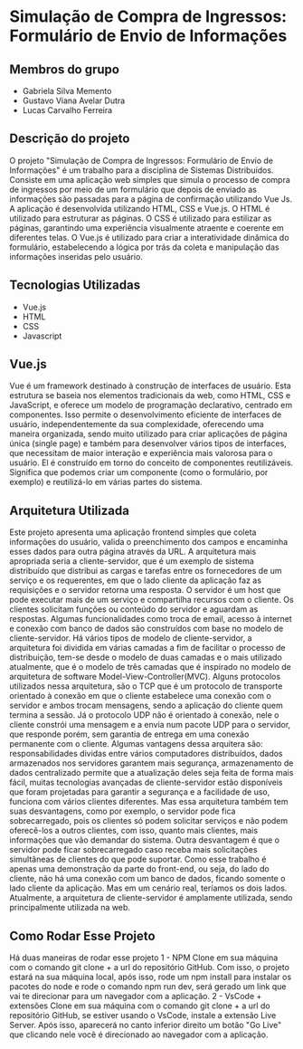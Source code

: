  # Simulação de Compra de Ingressos: Formulário de Envio de Informações
 
## Membros do grupo
- Gabriela Silva Memento
- Gustavo Viana Avelar Dutra
- Lucas Carvalho Ferreira

## Descrição do projeto
  O projeto "Simulação de Compra de Ingressos: Formulário de Envio de Informações" é um trabalho para a disciplina de Sistemas Distribuídos. 
Consiste em uma aplicação web simples que simula o processo de compra de ingressos por meio de um formulário que depois de enviado as informações são passadas para a página de confirmação utilizando Vue Js.
  A aplicação é desenvolvida utilizando HTML, CSS e Vue.js. O HTML é utilizado para estruturar as páginas. O CSS é utilizado para estilizar as páginas, garantindo uma experiência visualmente atraente e coerente em diferentes telas. O Vue.js é utilizado para criar a interatividade dinâmica do formulário, estabelecendo a lógica por trás da coleta e manipulação das informações inseridas pelo usuário.

## Tecnologias Utilizadas
- Vue.js
- HTML
- CSS
- Javascript
  
## Vue.js
Vue é um framework destinado à construção de interfaces de usuário. Esta estrutura se baseia nos elementos tradicionais da web, como HTML, CSS e JavaScript, e oferece um modelo de programação declarativo, centrado em componentes. Isso permite o desenvolvimento eficiente de interfaces de usuário, independentemente da sua complexidade, oferecendo uma maneira organizada, sendo muito utilizado para criar aplicações de página única (single page) e também para desenvolver vários tipos de interfaces, que necessitam de maior interação e experiência mais valorosa para o usuário.
El é construído em torno do conceito de componentes reutilizáveis. Significa que podemos criar um componente (como o formulário, por exemplo) e reutilizá-lo em várias partes do sistema.

  
## Arquitetura Utilizada
Este projeto apresenta uma aplicação frontend simples que coleta informações do usuário, valida o preenchimento dos campos e encaminha esses dados para outra página através da URL. A arquitetura mais apropriada seria a cliente-servidor, que é um exemplo de sistema distribuído que distribui as cargas e tarefas entre os fornecedores de um serviço e os requerentes, em que o lado cliente da aplicação faz as requisições e o servidor retorna uma resposta. O servidor é um host que pode executar mais de um serviço e compartilha recursos com o cliente. Os clientes solicitam funções ou conteúdo do servidor e aguardam as respostas. Algumas funcionalidades como troca de email, acesso à internet e conexão com banco de dados são construídos com base no modelo de cliente-servidor. Há vários tipos de modelo de cliente-servidor, a arquitetura foi dividida em várias camadas a fim de facilitar o processo de distribuição, tem-se desde o modelo de duas camadas e o mais utilizado atualmente, que é o modelo de três camadas que é inspirado no modelo de arquitetura de software Model-View-Controller(MVC). Alguns protocolos utilizados nessa arquitetura, são o TCP que é um protocolo de transporte orientado à conexão em que o cliente estabelece uma conexão com o servidor e ambos trocam mensagens, sendo a aplicação do cliente quem termina a sessão. Já o protocolo UDP não é orientado à conexão, nele o cliente constrói uma mensagem e a envia num pacote UDP para o servidor, que responde porém, sem garantia de entrega em uma conexão permanente com o cliente. Algumas vantagens dessa arquitera são: responsabilidades dividas entre vários computadores distribuídos, dados armazenados nos servidores garantem mais segurança, armazenamento de dados centralizado permite que a atualização deles seja feita de forma mais fácil, muitas tecnologias avançadas de cliente-servidor estão disponíveis que foram projetadas para garantir a segurança e a facilidade de uso, funciona com vários clientes diferentes. Mas essa arquitetura também tem suas desvantagens, como por exemplo, o servidor pode fica sobrecarregado, pois os clientes só podem solicitar serviços e não podem oferecê-los a outros clientes, com isso, quanto mais clientes, mais informações que vão demandar do sistema. Outra desvantagem é que o servidor pode ficar sobrecarregado caso receba mais solicitações simultâneas de clientes do que pode suportar. Como esse trabalho é apenas uma demonstração da parte do front-end, ou seja, do lado do cliente, não há uma conexão com um banco de dados, ficando somente o lado cliente da aplicação. Mas em um cenário real, teríamos os dois lados. Atualmente, a arquitetura de cliente-servidor é amplamente utilizada, sendo principalmente utilizada na web. 

## Como Rodar Esse Projeto
Há duas maneiras de rodar esse projeto
1 - NPM 
 Clone em sua máquina com o comando git clone + a url do repositório GitHub. Com isso, o projeto estará na sua máquina local, após isso, rode um npm install para instalar os pacotes do node e rode o comando npm run dev, será gerado um link que vai te direcionar para um navegador com a aplicação.
2 - VsCode + extensões
 Clone em sua máquina com o comando git clone + a url do repositório GitHub, se estiver usando o VsCode, instale a extensão Live Server. Após isso, aparecerá no canto inferior direito um botão "Go Live" que clicando nele você é direcionado ao navegador com a aplicação.